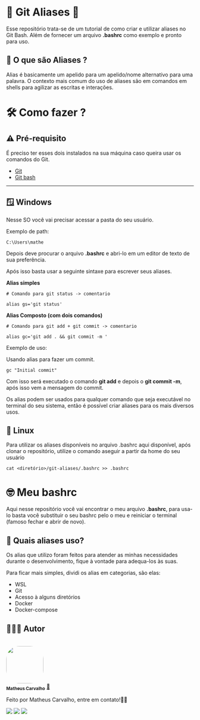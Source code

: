 # 👾 Git Aliases 🤖

Esse repositório trata-se de um tutorial de como criar e utilizar aliases no Git Bash. Além de fornecer um arquivo **.bashrc** como exemplo e pronto para uso.

## 🤔 O que são Aliases ?

Alias é basicamente um apelido para um apelido/nome alternativo para uma palavra. O contexto mais comum do uso de aliases são em comandos em shells para agilizar as escritas e interações.

# 🛠️ Como fazer ?

## ⚠️ Pré-requisito
É preciso ter esses dois instalados na sua máquina caso queira usar os comandos do Git.
- [Git](http://git-scm.com/downloads)
- [Git bash](https://www.webdevdrops.com/git-bash-como-instalar-usar/)

---

## 🪟 Windows

Nesse SO você vai precisar acessar a pasta do seu usuário.

Exemplo de path:
```shel
C:\Users\mathe
```

Depois deve procurar o arquivo **.bashrc** e abri-lo em um editor de texto de sua preferência.

Após isso basta usar a seguinte sintaxe para escrever seus aliases.

**Alias simples**
```shell
# Comando para git status -> comentario

alias gs='git status'
```

**Alias Composto (com dois comandos)**
```shell
# Comando para git add + git commit -> comentario

alias gc='git add . && git commit -m '
```
Exemplo de uso: 

Usando alias para fazer um commit.
``` shell
gc "Initial commit"
```
Com isso será executado o comando **git add** e depois o **git commit -m**, após isso vem a mensagem do commit.

Os alias podem ser usados para qualquer comando que seja executável no terminal do seu sistema, então é possível criar aliases para os mais diversos usos.

## 🤖 Linux

Para utilizar os aliases disponíveis no arquivo .bashrc aqui disponível, após clonar o repositório, utilize o comando aseguir a partir da home do seu usuário

```
cat <diretório>/git-aliases/.bashrc >> .bashrc
```

# 🤓 Meu bashrc
Aqui nesse repositório você vai encontrar o meu arquivo **.bashrc**, para usa-lo basta você substituir o seu bashrc pelo o meu e reiniciar o terminal (famoso fechar e abrir de novo).

## 🤔 Quais aliases uso?
Os alias que utilizo foram feitos para atender as minhas necessidades durante o desenvolvimento, fique à vontade para adequa-los às suas.

Para ficar mais simples, dividi os alias em categorias, são elas:

- WSL
- Git
- Acesso à alguns diretórios
- Docker
- Docker-compose


## 👨🏻‍💻 Autor

<br>
<a href="https://github.com/matheuscarv69">
 <img style="border-radius: 35%;" src="https://avatars1.githubusercontent.com/u/55814214?s=460&u=ffb1e928527a55f53df6e0d323c2fd7ba92fe0c3&v=4" width="100px;" alt=""/>
 <br />
 <sub><b>Matheus Carvalho</b></sub></a> <a href="https://github.com/matheuscarv69" title="Matheus Carvalho">🚀</a>

Feito por Matheus Carvalho, entre em contato!✌🏻
 <p align="left">
    <a href="mailto:matheus9126@gmail.com" alt="Gmail" target="_blank">
      <img src="https://img.shields.io/badge/Gmail-D14836?style=for-the-badge&logo=gmail&logoColor=white&link=mailto:matheus9126@gmail.com"/></a>
    <a href="https://www.linkedin.com/in/matheus-carvalho69/" alt="Linkedin" target="_blank">
        <img src="https://img.shields.io/badge/LinkedIn-0077B5?style=for-the-badge&logo=linkedin&logoColor=white&link=https://www.linkedin.com/in/matheus-carvalho69/"/></a>  
    <a href="https://www.instagram.com/_mmcarvalho/" alt="Instagram" target="_blank">
      <img src="https://img.shields.io/badge/Instagram-E4405F?style=for-the-badge&logo=instagram&logoColor=white&link=https://www.instagram.com/_mmcarvalho/"/></a>  
  </p>


